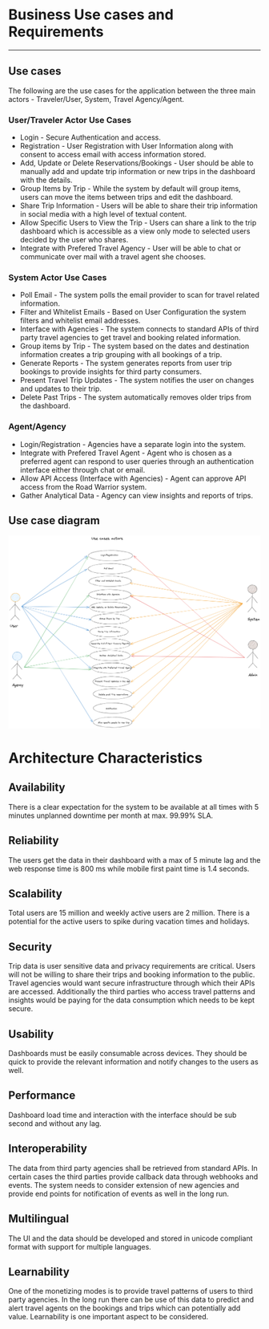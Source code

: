 # Business Use cases and Requirements
---

##  Use cases
The following are the use cases for the application between the three main actors - Traveler/User, System, Travel Agency/Agent.

### User/Traveler Actor Use Cases

* Login - Secure Authentication and access.
* Registration - User Registration with User Information along with consent to access email with access information stored.
* Add, Update or Delete Reservations/Bookings - User should be able to manually add and update trip information or new trips in the dashboard with the details.
* Group Items by Trip - While the system by default will group items, users can move the items between trips and edit the dashboard.
* Share Trip Information - Users will be able to share their trip information in social media with a high level of textual content.
* Allow Specific Users to View the Trip - Users can share a link to the trip dashboard which is accessible as a view only mode to selected users decided by the user who shares.
* Integrate with Prefered Travel Agency - User will be able to chat or communicate over mail with a travel agent she chooses.

### System Actor Use Cases

* Poll Email - The system polls the email provider to scan for travel related information.
* Filter and Whitelist Emails - Based on User Configuration the system filters and whitelist email addresses.
* Interface with Agencies - The system connects to standard APIs of third party travel agencies to get travel and booking related information.
* Group items by Trip - The system based on the dates and destination information creates a trip grouping with all bookings of a trip.
* Generate Reports - The system generates reports from user trip bookings to provide insights for third party consumers.
* Present Travel Trip Updates - The system notifies the user on changes and updates to their trip.
* Delete Past Trips - The system automatically removes older trips from the dashboard.

### Agent/Agency
* Login/Registration - Agencies have a separate login into the system.
* Integrate with Prefered Travel Agent - Agent who is chosen as a preferred agent can respond to user queries through an authentication interface either through chat or email.
* Allow API Access (Interface with Agencies) - Agent can approve API access from the Road Warrior system.
* Gather Analytical Data - Agency can view insights and reports of trips.

## Use case diagram 
![Use case](../assets/usecase.png)

# Architecture Characteristics

## Availability 
There is  a clear expectation for the system to be available at all times with 5 minutes unplanned downtime per month at max. 99.99% SLA.

## Reliability 
The users get the data in their dashboard with a max of 5 minute lag and the web response time is 800 ms while mobile first paint time is 1.4 seconds.

## Scalability 
Total users are 15 million and weekly active users are 2 million. There is a potential for the active users to spike during vacation times and holidays.

## Security 
Trip data is user sensitive data and privacy requirements are critical. Users will not be willing to share their trips and booking information to the public. Travel agencies would want secure infrastructure through which their APIs are accessed. Additionally the third parties who access travel patterns and insights would be paying for the data consumption which needs to be kept secure.

## Usability
Dashboards must be easily consumable across devices. They should be quick to provide the relevant information and notify changes to the users as well.

## Performance 
Dashboard load time and interaction with the interface should be sub second and without any lag.

## Interoperability 
The data from third party agencies shall be retrieved from standard APIs. In certain cases the third parties provide callback data through webhooks and events. The system needs to consider extension of new agencies and provide end points for notification of events as well in the long run.

## Multilingual 
The UI and the data should be developed and stored in unicode compliant format with support for multiple languages.

## Learnability 
One of the monetizing modes is to provide travel patterns of users to third party agencies. In the long run there can be use of this data to predict and alert travel agents on the bookings and trips which can potentially add value. Learnability is one important aspect to be considered.

